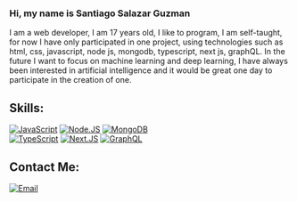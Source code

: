 ### Hi, my name is Santiago Salazar Guzman


I am a web developer, I am 17 years old, I like to program, I am self-taught, for now I have only participated in one project, using technologies such as html, css, javascript, node js, mongodb, typescript, next js, graphQL. In the future I want to focus on machine learning and deep learning, I have always been interested in artificial intelligence and it would be great one day to participate in the creation of one.

## Skills:
[![JavaScript](https://img.shields.io/badge/JavaScript-FFD800?style=for-the-badge&logo=javascript&logoColor=white&labelColor=000000)](https://github.com/Mignize/Mignize)
[![Node.JS](https://img.shields.io/badge/Node.JS-3C873A?style=for-the-badge&logo=node.js&logoColor=white&labelColor=000000)](https://github.com/Mignize/Mignize)
[![MongoDB](https://img.shields.io/badge/MongoDB-4DB33D?style=for-the-badge&logo=mongodb&logoColor=white&labelColor=000000)](https://github.com/Mignize/Mignize)
</br>
[![TypeScript](https://img.shields.io/badge/TypeScript-2F4CED?style=for-the-badge&logo=typescript&logoColor=white&labelColor=000000)](https://github.com/Mignize/Mignize)
[![Next.JS](https://img.shields.io/badge/Next.js-000000?style=for-the-badge&logo=nextdotjs&logoColor=white&labelColor=000000)](https://github.com/Mignize/Mignize)
[![GraphQL](https://img.shields.io/badge/GraphQL-FF32C4?style=for-the-badge&logo=graphql&logoColor=white&labelColor=000000)](https://github.com/Mignize/Mignize)

## Contact Me:
[![Email](https://img.shields.io/badge/Mignize@gmail.com-my_personal_mail-FF9FE5?style=for-the-badge&logo=gmail&logoColor=white&labelColor=000000)](mailto:Mignize@gmail.com)

